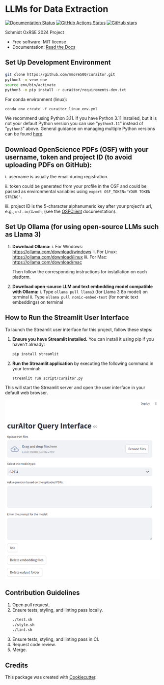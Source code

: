 # LLMs for Data Extraction

[![Documentation Status](https://readthedocs.org/projects/curaitor/badge/)](https://curaitor.readthedocs.io/en/latest/)
[![GitHub Actions Status](https://github.com/mmore500/curaitor/actions/workflows/ci.yaml/badge.svg)](https://github.com/mmore500/curaitor/actions/workflows/ci/)
[![GitHub stars](https://img.shields.io/github/stars/mmore500/curaitor.svg?style=flat-square&logo=github&label=Stars&logoColor=white)](https://github.com/mmore500/curaitor)

Schmidt OxRSE 2024 Project

-   Free software: MIT license
-   Documentation: [Read the Docs](https://curaitor.readthedocs.io/en/latest/)

## Set Up Development Environment

```bash
git clone https://github.com/mmore500/curaitor.git
python3 -m venv env
source env/bin/activate
python3 -m pip install -r curaitor/requirements-dev.txt
```

For conda environment (linux):
```
conda env create -f curaitor_linux_env.yml
```

We recommend using Python 3.11.
If you have Python 3.11 installed, but it is not your default Python version you can use "`python3.11`" instead of "`python3`" above. 
General guidance on managing multiple Python versions can be found [here](https://realpython.com/intro-to-pyenv/).

## Download OpenScience PDFs (OSF) with your username, token and project ID (to avoid uploading PDFs on GitHub):

   i. username is usually the email during registration.

   ii. token could be generated from your profile in the OSF and could be passed as environmental variables using
   `export OSF_TOKEN='YOUR TOKEN STRING'`. 

   iii. project ID is the 5-character alphanumeric key after your project's url, e.g., `osf.io/4zmdh`, (see the [OSFClient](https://osfclient.readthedocs.io/en/latest/cli-usage.html) documentation).

## Set Up Ollama (for using open-source LLMs such as Llama 3)

1. **Download Ollama:**
   i. For Windows: <https://ollama.com/download/windows>
   ii. For Linux: <https://ollama.com/download/linux>
   iii. For Mac: <https://ollama.com/download/mac>

   Then follow the corresponding instructions for installation on each platform.

2. **Download open-source LLM and text embedding model compatible with Ollama:**
   i. Type `ollama pull llama3` (for Llama 3 8b model) on terminal
   ii. Type `ollama pull nomic-embed-text` (for nomic text embeddings) on terminal

## How to Run the Streamlit User Interface

To launch the Streamlit user interface for this project, follow these steps:

1. **Ensure you have Streamlit installed.** You can install it using pip if you haven't already:

    ```sh
    pip install streamlit
    ```

2. **Run the Streamlit application** by executing the following command in your terminal:

    ```sh
    streamlit run script/curaitor.py
    ```

This will start the Streamlit server and open the user interface in your default web browser.

![Streamlit UI Screenshot](curaitor.png)


## Contribution Guidelines

1. Open pull request.
2. Ensure tests, styling, and linting pass locally.
   ```bash
   ./test.sh
   ./style.sh
   ./lint.sh
   ``` 
3. Ensure tests, styling, and linting pass in CI.
4. Request code review.
5. Merge.

## Credits

This package was created with [Cookiecutter](https://github.com/audreyr/cookiecutter).
